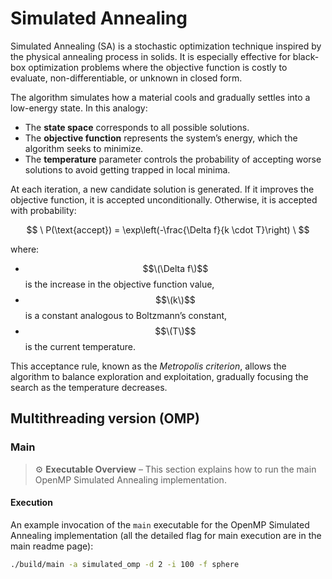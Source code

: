 # Simulated Annealing 

Simulated Annealing (SA) is a stochastic optimization technique inspired by the physical annealing process in solids. It is especially effective for black-box optimization problems where the objective function is costly to evaluate, non-differentiable, or unknown in closed form.

The algorithm simulates how a material cools and gradually settles into a low-energy state. In this analogy:

- The **state space** corresponds to all possible solutions.
- The **objective function** represents the system’s energy, which the algorithm seeks to minimize.
- The **temperature** parameter controls the probability of accepting worse solutions to avoid getting trapped in local minima.

At each iteration, a new candidate solution is generated. If it improves the objective function, it is accepted unconditionally. Otherwise, it is accepted with probability:

$$ \
P(\text{accept}) = \exp\left(-\frac{\Delta f}{k \cdot T}\right)
\ $$

where:

- $$\(\Delta f\)$$ is the increase in the objective function value,
- $$\(k\)$$ is a constant analogous to Boltzmann’s constant,
- $$\(T\)$$ is the current temperature.

This acceptance rule, known as the *Metropolis criterion*, allows the algorithm to balance exploration and exploitation, gradually focusing the search as the temperature decreases.


## Multithreading version (OMP) 
### Main
> ⚙️ **Executable Overview** – This section explains how to run the main OpenMP Simulated Annealing implementation.


#### Execution
An example invocation of the `main` executable for the OpenMP Simulated Annealing implementation (all the detailed flag for main execution are in the main readme page):

```bash
./build/main -a simulated_omp -d 2 -i 100 -f sphere
```
